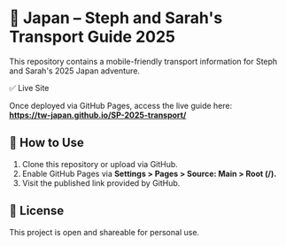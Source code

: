 # 🧳 Japan – Steph and Sarah's Transport Guide 2025

This repository contains a mobile-friendly transport information for Steph and Sarah's 2025 Japan adventure.



✅ Live Site

Once deployed via GitHub Pages, access the live guide here:  
**https://tw-japan.github.io/SP-2025-transport/**



## 🔧 How to Use

1. Clone this repository or upload via GitHub.
2. Enable GitHub Pages via **Settings > Pages > Source: Main > Root (/).**
3. Visit the published link provided by GitHub.

## 📄 License

This project is open and shareable for personal use.

